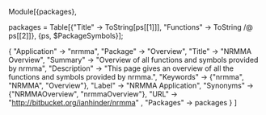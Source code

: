 Module[{packages},

packages = Table[{"Title" -> ToString[ps[[1]]], "Functions" -> ToString /@ ps[[2]]}, {ps, $PackageSymbols}];

{
 "Application" -> "nrmma",
 "Package" -> "Overview",
 "Title" -> "NRMMA Overview",
 "Summary" -> 
   "Overview of all functions and symbols provided by nrmma",
 "Description" -> "This page gives an overview of all the functions and symbols provided by nrmma.",
 "Keywords" -> {"nrmma", "NRMMA", "Overview"},
 "Label" -> "NRMMA Application",
 "Synonyms" -> {"NRMMAOverview", "nrmmaOverview"},
 "URL" -> "http://bitbucket.org/ianhinder/nrmma" ,
 "Packages" -> packages
}
]
